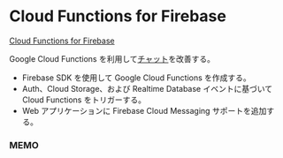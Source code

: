 # Cloud Functions for Firebase

[Cloud Functions for Firebase](https://codelabs.developers.google.com/codelabs/firebase-cloud-functions/#0)

Google Cloud Functions を利用して[チャット](../firebase-web)を改善する。

- Firebase SDK を使用して Google Cloud Functions を作成する。
- Auth、Cloud Storage、および Realtime Database イベントに基づいて Cloud Functions をトリガーする。
- Web アプリケーションに Firebase Cloud Messaging サポートを追加する。

### MEMO
